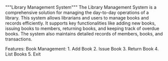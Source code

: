 
"""Library Management System"""
The Library Management System is a comprehensive solution for managing the day-to-day operations of a library. This system allows librarians and users to manage books and records efficiently. It supports key functionalities like adding new books, issuing books to members, returning books, and keeping track of overdue books. The system also maintains detailed records of members, books, and transactions.

Features:
    Book Management:
        1. Add Book
        2. Issue Book
        3. Return Book
        4. List Books
        5. Exit
